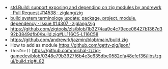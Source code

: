 - [std.Build: support exposing and depending on zig modules by andrewrk · Pull Request #14538 · ziglang/zig](https://github.com/ziglang/zig/pull/14538)
- [build system terminology update: package, project, module, dependency · Issue #14307 · ziglang/zig](https://github.com/ziglang/zig/issues/14307)
- https://github.com/zigtools/zls/blob/1b3274aa9c4c79ece06427b1367d392b3849dfb0/build.zig#LL116C5-L116C58
- https://github.com/andrewrk/jazmin/blob/main/build.zig
- How to add as module https://github.com/getty-zig/json/
- `thisDir()` https://github.com/michal-z/zig-gamedev/blob/0348e79b3927f6b4e3e635dbe0582cfa48efef36/libs/zgui/build.zig#L82
